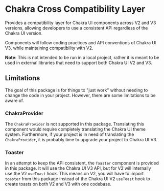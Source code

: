 # Chakra Cross Compatibility Layer

Provides a compatibility layer for Chakra UI components across V2 and V3 versions, allowing developers to use a consistent API regardless of the Chakra UI version.

Components will follow coding practices and API conventions of Chakra UI V3, while maintaining compatibility with V2.

**Note:** This is not intended to be run in a local project, rather it is meant to be used in external libraries that need to support both Chakra UI V2 and V3.

## Limitations

The goal of this package is for things to "just work" without needing to change the code in your project. However, there are some limitations to be aware of.

### ChakraProvider

The `ChakraProvider` is not supported in this package. Translating this component would require completely translating the Chakra UI theme system. Furthermore, if your project is in need of translating the `ChakraProvider`, it is probably time to upgrade your project to Chakra UI V3.

### Toaster

In an attempt to keep the API consistent, the `Toaster` component is provided in this package. It will use the Chakra UI V3 API, but for V2 will internally use the V2 `useToast` hook. This means on V2, you will have to import `toaster` from this package instead of the Chakra UI V2 `useToast` hook to create toasts on both V2 and V3 with one codebase.

